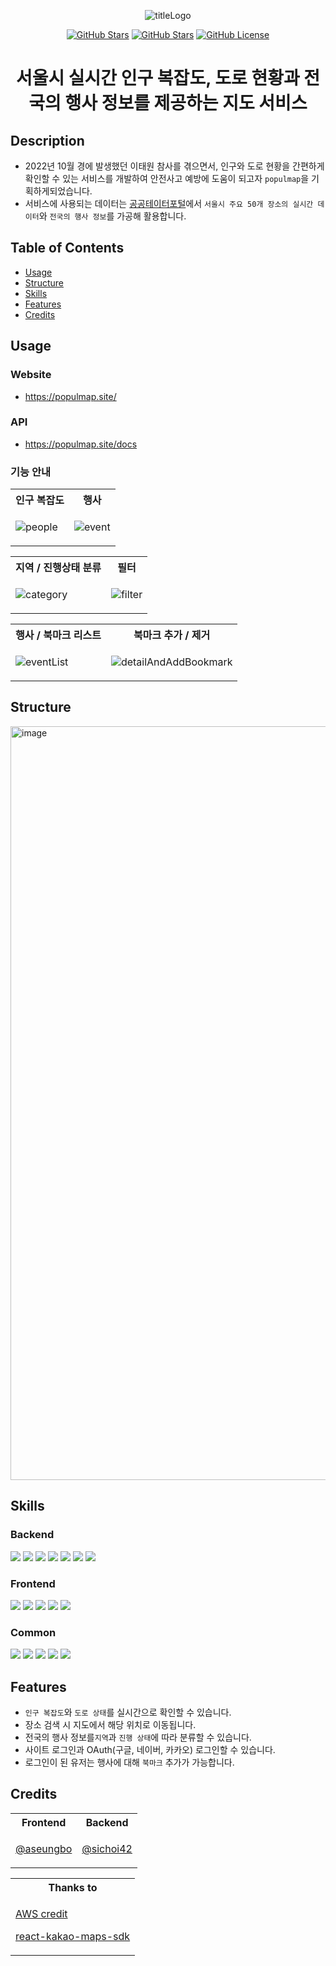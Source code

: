 <div align="center">

![titleLogo](https://user-images.githubusercontent.com/46778769/222502760-40c319de-459d-4aa5-a8b8-3a04762c6687.png)

[![GitHub Stars](https://img.shields.io/github/stars/populmap/populmap?style=for-the-badge)](https://github.com/populmap/populmap/stargazers)
[![GitHub Stars](https://img.shields.io/github/issues/populmap/populmap?style=for-the-badge)](https://github.com/populmap/populmap/issues)
[![GitHub License](https://img.shields.io/github/license/populmap/populmap?style=for-the-badge)](https://github.com/IgorAntun/node-chat/issues)

# 서울시 실시간 인구 복잡도, 도로 현황과 전국의 행사 정보를 제공하는 지도 서비스

</div>

## Description

- 2022년 10월 경에 발생했던 이태원 참사를 겪으면서, 인구와 도로 현황을 간편하게 확인할 수 있는 서비스를 개발하여 안전사고 예방에 도움이 되고자 `populmap`을 기획하게되었습니다.
- 서비스에 사용되는 데이터는 [공공테이터포털](https://www.data.go.kr/)에서 `서울시 주요 50개 장소의 실시간 데이터`와 `전국의 행사 정보`를 가공해 활용합니다.

## Table of Contents

- [Usage](#usage)
- [Structure](#structure)
- [Skills](#skills)
- [Features](#features)
- [Credits](#credits)

<!-- AWS 크레딧 종료 이후에 local 환경에서 접속하는 Usage 방법에 대해 작성해야합니다. -->

## Usage

### Website

- https://populmap.site/

### API

- https://populmap.site/docs

### 기능 안내

<table>
<tr>
<th> 인구 복잡도 </th>
<th> 행사 </th>
</tr>
<tr>
<td>

![people](https://user-images.githubusercontent.com/46778769/222501876-a2cc4ff5-2a09-495a-96bb-e17298fc4ce5.gif)

</td>
<td>

![event](https://user-images.githubusercontent.com/46778769/222505919-e283cff0-3421-4546-911a-e14c73314acd.gif)

</td>
</tr>
</table>

<table>
<tr>
<th> 지역 / 진행상태 분류 </th>
<th> 필터 </th>
</tr>
<tr>
<td>

![category](https://user-images.githubusercontent.com/46778769/222507737-1be3ca75-6804-432f-a853-1512da3b2d37.gif)

</td>
<td>

![filter](https://user-images.githubusercontent.com/46778769/222507794-a654356a-eea6-41a4-8400-ce46a03497b3.gif)

</td>
</tr>
</table>

<table>
<tr>
<th> 행사 / 북마크 리스트 </th>
<th> 북마크 추가 / 제거 </th>
</tr>
<tr>
<td>

![eventList](https://user-images.githubusercontent.com/46778769/222508005-a0a5baac-5d13-4e50-ad06-eb972df7714f.gif)

</td>
<td>

![detailAndAddBookmark](https://user-images.githubusercontent.com/46778769/222512740-0ada5d83-aeab-4e0b-9419-e950b8aa7944.gif)

</td>
</tr>
</table>

## Structure

<img width="1206" alt="image" src="https://user-images.githubusercontent.com/46778769/222497021-017c02c0-21d7-4ee1-b8e7-ef66b5d067d5.png">

## Skills

### Backend

<div>
   <img src="https://img.shields.io/badge/Typescript-3178C6?style=flat-square&logo=Typescript&logoColor=white"/>
   <img src="https://img.shields.io/badge/NestJS-red?style=flat-square&logo=NestJS&logoColor=white"/>
   <img src="https://img.shields.io/badge/MariaDB-003B5C?style=flat-square&logo=MariaDB&logoColor=white"/>
   <img src="https://img.shields.io/badge/TypeORM-808080?style=flat-square&logo=TypeORM&logoColor=808080"/>
   <img src="https://img.shields.io/badge/Swagger-85EA2D?style=flat-square&logo=Swagger&logoColor=white"/>
   <img src="https://img.shields.io/badge/Swagger-85EA2D?style=flat-square&logo=Swagger&logoColor=white"/>
   <img src="https://img.shields.io/badge/Passport-34E27A?style=flat-square&logo=Passport&logoColor=white"/>
</div>

### Frontend

<div>
   <img src="https://img.shields.io/badge/React-61DAFB?style=flat-square&logo=React&logoColor=black"/>
   <img src="https://img.shields.io/badge/Typescript-3178C6?style=flat-square&logo=Typescript&logoColor=white"/>
   <img src="https://img.shields.io/badge/redux-764abc?style=flat-square&logo=redux&logoColor=white"/>
   <img src="https://img.shields.io/badge/Material UI-017ffe?style=flat-square&logo=mui&logoColor=white"/>
   <img src="https://img.shields.io/badge/styled components/Emotion-DB7093?style=flat-square&logo=styled-components&logoColor=white"/>
</div>

### Common

<div>
   <img src="https://img.shields.io/badge/Jira-2684ff?style=flat-square&logo=Jira&logoColor=white"/>
   <img src="https://img.shields.io/badge/GitHub-181717?style=flat-square&logo=GitHub&logoColor=white"/>
   <img src="https://img.shields.io/badge/Slack-481449?style=flat-square&logo=Slack&logoColor=white"/>
   <img src="https://img.shields.io/badge/Notion-181717?style=flat-square&logo=Notion&logoColor=white"/>
   <img src="https://img.shields.io/badge/Visual Studio Code-007ACC?style=flat-square&logo=Visual Studio Code&logoColor=white"/>
</div>

## Features

- `인구 복잡도`와 `도로 상태`를 실시간으로 확인할 수 있습니다.
- 장소 검색 시 지도에서 해당 위치로 이동됩니다.
- 전국의 행사 정보를`지역`과 `진행 상태`에 따라 분류할 수 있습니다.
- 사이트 로그인과 OAuth(구글, 네이버, 카카오) 로그인할 수 있습니다.
- 로그인이 된 유저는 행사에 대해 `북마크` 추가가 가능합니다.

## Credits

<table>
<tr>
<th> Frontend </th>
<th> Backend </th>
</tr>
<tr>
<td>

[@aseungbo](https://github.com/aseungbo)

</td>
<td>

[@sichoi42](https://github.com/sichoi42)

</td>
</tr>
</table>

<table>
<tr>
<th> Thanks to </th>
<tr>
<td>

[AWS credit](https://42seoul.kr/seoul42/main/view)

[react-kakao-maps-sdk](https://github.com/JaeSeoKim/react-kakao-maps-sdk)

</td>
</table>
